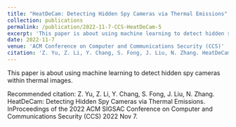 ```yaml
---
title: "HeatDeCam: Detecting Hidden Spy Cameras via Thermal Emissions"
collection: publications
permalink: /publication/2022-11-7-CCS-HeatDeCam-5
excerpt: 'This paper is about using machine learning to detect hidden spy cameras within thermal images.'
date: 2022-11-7
venue: 'ACM Conference on Computer and Communications Security (CCS)'
citation: 'Z. Yu, Z. Li, Y. Chang, S. Fong, J. Liu, N. Zhang. HeatDeCam: Detecting Hidden Spy Cameras via Thermal Emissions. InProceedings of the 2022 ACM SIGSAC Conference on Computer and Communications Security (CCS) 2022 Nov 7.'
---
```

This paper is about using machine learning to detect hidden spy cameras within thermal images.

Recommended citation: Z. Yu, Z. Li, Y. Chang, S. Fong, J. Liu, N. Zhang. HeatDeCam: Detecting Hidden Spy Cameras via Thermal Emissions. InProceedings of the 2022 ACM SIGSAC Conference on Computer and Communications Security (CCS) 2022 Nov 7.

